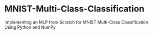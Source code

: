 # MNIST-Multi-Class-Classification
Implementing an MLP from Scratch for MNIST Multi-Class Classification Using Python and NumPy
